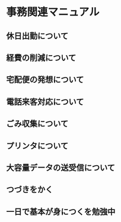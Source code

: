 # 事務関連マニュアル
## 休日出勤について
## 経費の削減について
## 宅配便の発想について
## 電話来客対応について
## ごみ収集について
## プリンタについて
## 大容量データの送受信について

## つづきをかく
## 一日で基本が身につくを勉強中